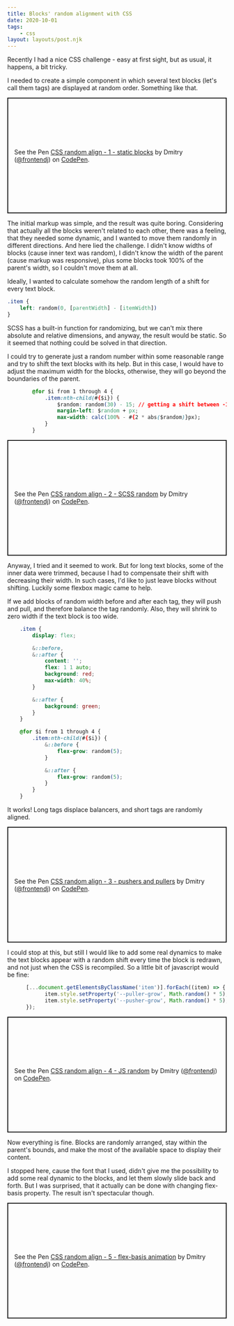 ```yaml
---
title: Blocks' random alignment with CSS
date: 2020-10-01
tags:
    - css
layout: layouts/post.njk
---
```


<p>Recently I had a nice CSS challenge - easy at first sight, but as usual, it happens, a bit tricky.</p>

<p>I needed to create a simple component in which several text blocks (let's call them tags) are displayed at random order. Something like that.</p>

<div class="snippet">
        <p class="codepen" data-height="265" data-theme-id="light" data-default-tab="css,result" data-user="frontendj" data-slug-hash="KKzzorz" style="height: 265px; box-sizing: border-box; display: flex; align-items: center; justify-content: center; border: 2px solid; margin: 1em 0; padding: 1em;" data-pen-title="CSS random align - 1 - static blocks">
      <span>See the Pen <a href="https://codepen.io/frontendj/pen/KKzzorz">
      CSS random align - 1 - static blocks</a> by Dmitry (<a href="https://codepen.io/frontendj">@frontendj</a>)
      on <a href="https://codepen.io">CodePen</a>.</span>
        </p>
</div>

<p>The initial markup was simple, and the result was quite boring. Considering that actually all the blocks weren't related to each other, there was a feeling, that they needed some dynamic, and I wanted to move them randomly in different directions. And here lied the challenge. I didn't know widths of blocks (cause inner text was random), I didn't know the width of the parent (cause markup was responsive), plus some blocks took 100% of the parent's width, so I couldn't move them at all.</p>

<p>Ideally, I wanted to calculate somehow the random length of a shift for every text block.</p>

``` css
.item {
    left: random(0, [parentWidth] - [itemWidth])
}
```

<p>SCSS has a built-in function for randomizing, but we can't mix there absolute and relative dimensions, and anyway, the result would be static. So it seemed that nothing could be solved in that direction.</p>

<p>I could try to generate just a random number within some reasonable range and try to shift the text blocks with its help. But in this case, I would have to adjust the maximum width for the blocks, otherwise, they will go beyond the boundaries of the parent.</p>

``` css
        @for $i from 1 through 4 {
            .item:nth-child(#{$i}) {
                $random: random(30) - 15; // getting a shift between -15px and 15px
                margin-left: $random + px;
                max-width: calc(100% - #{2 * abs($random)}px);
            }
        }
```

<div class="snippet">
      <p class="codepen" data-height="265" data-theme-id="light" data-default-tab="css,result" data-user="frontendj" data-slug-hash="PoNNRLr" style="height: 265px; box-sizing: border-box; display: flex; align-items: center; justify-content: center; border: 2px solid; margin: 1em 0; padding: 1em;" data-pen-title="CSS random align - 2 -  SCSS random">
      <span>See the Pen <a href="https://codepen.io/frontendj/pen/PoNNRLr">
      CSS random align - 2 -  SCSS random</a> by Dmitry (<a href="https://codepen.io/frontendj">@frontendj</a>)
      on <a href="https://codepen.io">CodePen</a>.</span>
      </p>
</div>

<p>Anyway, I tried and it seemed to work. But for long text blocks, some of the inner data were trimmed, because I had to compensate their shift with decreasing their width. In such cases, I'd like to just leave blocks without shifting. Luckily some flexbox magic came to help.</p>

<p>If we add blocks of random width before and after each tag, they will push and pull, and therefore balance the tag randomly. Also, they will shrink to zero width if the text block is too wide.</p>

``` css
    .item {
        display: flex;

        &::before,
        &::after {
            content: '';
            flex: 1 1 auto;
            background: red;
            max-width: 40%;
        }

        &::after {
            background: green;
        }
    }

    @for $i from 1 through 4 {
        .item:nth-child(#{$i}) {
            &::before {
                flex-grow: random(5);
            }

            &::after {
                flex-grow: random(5);
            }
        }
    }
```

<p>It works! Long tags displace balancers, and short tags are randomly aligned.</p>

<div class="snippet">
      <p class="codepen" data-height="265" data-theme-id="light" data-default-tab="css,result" data-user="frontendj" data-slug-hash="oNxxdgQ" style="height: 265px; box-sizing: border-box; display: flex; align-items: center; justify-content: center; border: 2px solid; margin: 1em 0; padding: 1em;" data-pen-title="CSS random align - 3 - pushers and pullers">
      <span>See the Pen <a href="https://codepen.io/frontendj/pen/oNxxdgQ">
      CSS random align - 3 - pushers and pullers</a> by Dmitry (<a href="https://codepen.io/frontendj">@frontendj</a>)
      on <a href="https://codepen.io">CodePen</a>.</span>
      </p>
</div>

<p>I could stop at this, but still I would like to add some real dynamics to make the text blocks appear with a random shift every time the block is redrawn, and not just when the CSS is recompiled. So a little bit of javascript would be fine:</p>

``` js
      [...document.getElementsByClassName('item')].forEach((item) => {
            item.style.setProperty('--puller-grow', Math.random() * 5);
            item.style.setProperty('--pusher-grow', Math.random() * 5);
      });
```

<div class="snippet">
      <p class="codepen" data-height="265" data-theme-id="light" data-default-tab="css,result" data-user="frontendj" data-slug-hash="JjXXvRm" style="height: 265px; box-sizing: border-box; display: flex; align-items: center; justify-content: center; border: 2px solid; margin: 1em 0; padding: 1em;" data-pen-title="CSS random align - 4 - JS random">
      <span>See the Pen <a href="https://codepen.io/frontendj/pen/JjXXvRm">
      CSS random align - 4 - JS random</a> by Dmitry (<a href="https://codepen.io/frontendj">@frontendj</a>)
      on <a href="https://codepen.io">CodePen</a>.</span>
      </p>
</div>

<p>Now everything is fine. Blocks are randomly arranged, stay within the parent's bounds, and make the most of the available space to display their content.</p>

<p>I stopped here, cause the font that I used, didn't give me the possibility to add some real dynamic to the blocks, and let them slowly slide back and forth. But I was surprised, that it actually can be done with changing flex-basis property. The result isn't spectacular though.</p>

<div class="snippet">
      <p class="codepen" data-height="265" data-theme-id="light" data-default-tab="css,result" data-user="frontendj" data-slug-hash="WNwoxgL" style="height: 265px; box-sizing: border-box; display: flex; align-items: center; justify-content: center; border: 2px solid; margin: 1em 0; padding: 1em;" data-pen-title="CSS random align - 5 - flex-basis animation">
      <span>See the Pen <a href="https://codepen.io/frontendj/pen/WNwoxgL">
      CSS random align - 5 - flex-basis animation</a> by Dmitry (<a href="https://codepen.io/frontendj">@frontendj</a>)
      on <a href="https://codepen.io">CodePen</a>.</span>
      </p>
      <script async src="https://static.codepen.io/assets/embed/ei.js"></script>
</div>
